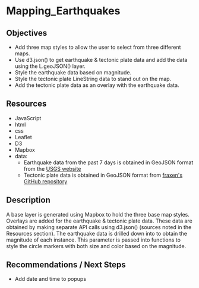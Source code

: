 # Mapping_Earthquakes

## Objectives

* Add three map styles to allow the user to select from three different maps.
* Use d3.json() to get earthquake & tectonic plate data and add the data using the L.geoJSON() layer.
* Style the earthquake data based on magnitude.
* Style the tectonic plate LineString data to stand out on the map.
* Add the tectonic plate data as an overlay with the earthquake data.


## Resources
* JavaScript
* html
* css
* Leaflet
* D3
* Mapbox
* data:  
  * Earthquake data from the past 7 days is obtained in GeoJSON format from the [USGS website](https://earthquake.usgs.gov/earthquakes/feed/v1.0/geojson.php)
  * Tectonic plate data is obtained in GeoJSON format from [fraxen's GitHub repository](https://github.com/fraxen/tectonicplates) 

## Description
A base layer is generated using Mapbox to hold the three base map styles.  Overlays are added for the earthquake & tectonic plate data.  These data are obtained by making separate API calls using d3.json() (sources noted in the Resources section).  The earthquake data is drilled down into to obtain the magnitude of each instance.  This parameter is passed into functions to style the circle markers with both size and color based on the magnitude.  

## Recommendations / Next Steps
* Add date and time to popups 

